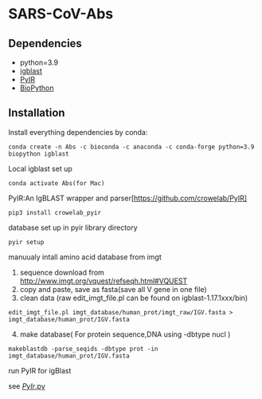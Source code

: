 # SARS-CoV-Abs


## Dependencies ##
* python=3.9
* [igblast](https://github.com/ncbi/igblast)
* [PyIR](https://github.com/crowelab/PyIR)
* [BioPython](https://github.com/biopython/biopython)
## Installation ##
Install everything dependencies by conda:

```conda create -n Abs -c bioconda -c anaconda -c conda-forge python=3.9 biopython igblast```


Local igblast set up

```conda activate Abs(for Mac)```

PyIR:An IgBLAST wrapper and parser[https://github.com/crowelab/PyIR]

```pip3 install crowelab_pyir```

database set up in pyir library directory

```pyir setup```

manuualy intall amino acid database from imgt

1. sequence download from  http://www.imgt.org/vquest/refseqh.html#VQUEST
2. copy and paste, save as fasta(save all V gene in one file)
3. clean data (raw edit_imgt_file.pl can be found on igblast-1.17.1xxx/bin)

```edit_imgt_file.pl imgt_database/human_prot/imgt_raw/IGV.fasta > imgt_database/human_prot/IGV.fasta```

4. make database( For protein sequence,DNA using -dbtype nucl )

```makeblastdb -parse_seqids -dbtype prot -in imgt_database/human_prot/IGV.fasta```

run PyIR for igBlast

see [_PyIr_.py](./code/_PyIR.py)
